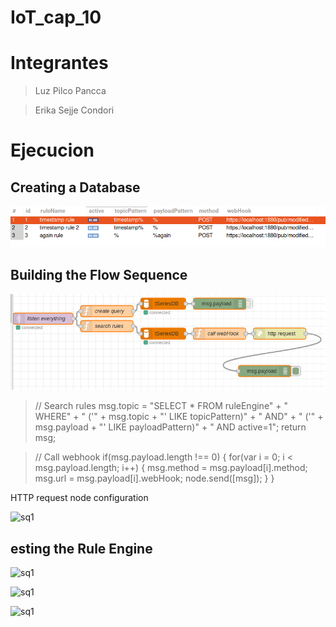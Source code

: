 # IoT_cap_10
# Integrantes
> Luz Pilco Pancca 

> Erika Sejje Condori

# Ejecucion

## Creating a Database

![db](https://github.com/esejjec/IoT_Cap10/blob/main/img/figure0.png?raw=true)

## Building the Flow Sequence

![sq](https://github.com/esejjec/IoT_Cap10/blob/main/img/figure10.png?raw=true)

> // Search rules
msg.topic = "SELECT * FROM ruleEngine" +
	" WHERE" +
	" ('" + msg.topic + "' LIKE topicPattern)" +
	" AND" +
	" ('" + msg.payload + "' LIKE payloadPattern)" +
	" AND active=1";
return msg;

> // Call webhook
if(msg.payload.length !== 0)
{
	for(var i = 0; i < msg.payload.length; i++)
	{
		msg.method = msg.payload[i].method;
		msg.url = msg.payload[i].webHook;
		node.send([msg]);
	}
}


HTTP request node configuration

![sq1](https://github.com/esejjec/IoT_Cap10/blob/main/img/figure5png?raw=true)

## esting the Rule Engine

![sq1](https://github.com/esejjec/IoT_Cap10/blob/main/img/figure4ng?raw=true)

![sq1](https://github.com/esejjec/IoT_Cap10/blob/main/img/figure3ng?raw=true)

![sq1](https://github.com/esejjec/IoT_Cap10/blob/main/img/figure1.png?raw=true)
